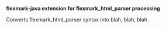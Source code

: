 **flexmark-java extension for flexmark_html_parser processing**

Converts flexmark_html_parser syntax into blah, blah, blah.
